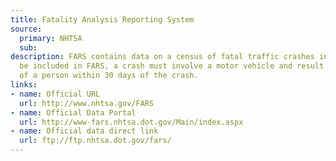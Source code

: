 ```yaml
---
title: Fatality Analysis Reporting System
source:
  primary: NHTSA
  sub: 
description: FARS contains data on a census of fatal traffic crashes in the U.S. To
  be included in FARS, a crash must involve a motor vehicle and result in the death
  of a person within 30 days of the crash.
links:
- name: Official URL
  url: http://www.nhtsa.gov/FARS
- name: Official Data Portal
  url: http://www-fars.nhtsa.dot.gov/Main/index.aspx
- name: Official data direct link
  url: ftp://ftp.nhtsa.dot.gov/fars/
---
```

